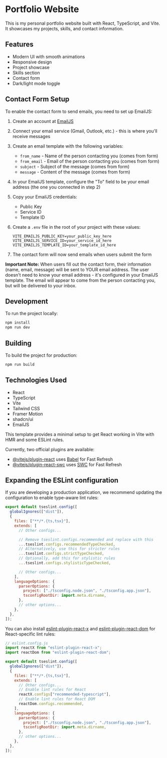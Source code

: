 # Portfolio Website

This is my personal portfolio website built with React, TypeScript, and Vite. It showcases my projects, skills, and contact information.

## Features

- Modern UI with smooth animations
- Responsive design
- Project showcase
- Skills section
- Contact form
- Dark/light mode toggle

## Contact Form Setup

To enable the contact form to send emails, you need to set up EmailJS:

1. Create an account at [EmailJS](https://www.emailjs.com/)
2. Connect your email service (Gmail, Outlook, etc.) - this is where you'll receive messages
3. Create an email template with the following variables:
   - `from_name` - Name of the person contacting you (comes from form)
   - `from_email` - Email of the person contacting you (comes from form)
   - `subject` - Subject of the message (comes from form)
   - `message` - Content of the message (comes from form)
4. In your EmailJS template, configure the "To" field to be your email address (the one you connected in step 2)
5. Copy your EmailJS credentials:
   - Public Key
   - Service ID
   - Template ID
6. Create a `.env` file in the root of your project with these values:

   ```env
   VITE_EMAILJS_PUBLIC_KEY=your_public_key_here
   VITE_EMAILJS_SERVICE_ID=your_service_id_here
   VITE_EMAILJS_TEMPLATE_ID=your_template_id_here
   ```

7. The contact form will now send emails when users submit the form

**Important Note:** When users fill out the contact form, their information (name, email, message) will be sent to YOUR email address. The user doesn't need to know your email address - it's configured in your EmailJS template. The email will appear to come from the person contacting you, but will be delivered to your inbox.

## Development

To run the project locally:

```bash
npm install
npm run dev
```

## Building

To build the project for production:

```bash
npm run build
```

## Technologies Used

- React
- TypeScript
- Vite
- Tailwind CSS
- Framer Motion
- shadcn/ui
- EmailJS

This template provides a minimal setup to get React working in Vite with HMR and some ESLint rules.

Currently, two official plugins are available:

- [@vitejs/plugin-react](https://github.com/vitejs/vite-plugin-react/blob/main/packages/plugin-react) uses [Babel](https://babeljs.io/) for Fast Refresh
- [@vitejs/plugin-react-swc](https://github.com/vitejs/vite-plugin-react/blob/main/packages/plugin-react-swc) uses [SWC](https://swc.rs/) for Fast Refresh

## Expanding the ESLint configuration

If you are developing a production application, we recommend updating the configuration to enable type-aware lint rules:

```js
export default tseslint.config([
  globalIgnores(["dist"]),
  {
    files: ["**/*.{ts,tsx}"],
    extends: [
      // Other configs...

      // Remove tseslint.configs.recommended and replace with this
      ...tseslint.configs.recommendedTypeChecked,
      // Alternatively, use this for stricter rules
      ...tseslint.configs.strictTypeChecked,
      // Optionally, add this for stylistic rules
      ...tseslint.configs.stylisticTypeChecked,

      // Other configs...
    ],
    languageOptions: {
      parserOptions: {
        project: ["./tsconfig.node.json", "./tsconfig.app.json"],
        tsconfigRootDir: import.meta.dirname,
      },
      // other options...
    },
  },
]);
```

You can also install [eslint-plugin-react-x](https://github.com/Rel1cx/eslint-react/tree/main/packages/plugins/eslint-plugin-react-x) and [eslint-plugin-react-dom](https://github.com/Rel1cx/eslint-react/tree/main/packages/plugins/eslint-plugin-react-dom) for React-specific lint rules:

```js
// eslint.config.js
import reactX from "eslint-plugin-react-x";
import reactDom from "eslint-plugin-react-dom";

export default tseslint.config([
  globalIgnores(["dist"]),
  {
    files: ["**/*.{ts,tsx}"],
    extends: [
      // Other configs...
      // Enable lint rules for React
      reactX.configs["recommended-typescript"],
      // Enable lint rules for React DOM
      reactDom.configs.recommended,
    ],
    languageOptions: {
      parserOptions: {
        project: ["./tsconfig.node.json", "./tsconfig.app.json"],
        tsconfigRootDir: import.meta.dirname,
      },
      // other options...
    },
  },
]);
```
